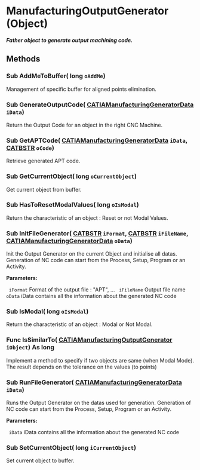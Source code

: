 # ManufacturingOutputGenerator (Object)

**_Father object to generate output machining code._**

## Methods

### Sub **AddMeToBuffer**( long  `oAddMe`)

Management of specific buffer for aligned points elimination.  
### Sub **GenerateOutputCode**( [CATIAManufacturingGeneratorData](../ManufacturingInterfaces/interface_ManufacturingGeneratorData_141888.md)  `iData`)

Return the Output Code for an object in the right CNC Machine.  
### Sub **GetAPTCode**( [CATIAManufacturingGeneratorData](../ManufacturingInterfaces/interface_ManufacturingGeneratorData_141888.md)  `iData`,  [CATBSTR](../System/typedef_CATBSTR_8129.md)  `oCode`)

Retrieve generated APT code.  
### Sub **GetCurrentObject**( long  `oCurrentObject`)

Get current object from buffer.  
### Sub **HasToResetModalValues**( long  `oIsModal`)

Return the characteristic of an object : Reset or not Modal Values.  
### Sub **InitFileGenerator**( [CATBSTR](../System/typedef_CATBSTR_8129.md)  `iFormat`,  [CATBSTR](../System/typedef_CATBSTR_8129.md)  `iFileName`,  [CATIAManufacturingGeneratorData](../ManufacturingInterfaces/interface_ManufacturingGeneratorData_141888.md)  `oData`)

Init the Output Generator on the current Object and initialise all datas. Generation of NC code can start from the Process, Setup, Program or an Activity.

**Parameters:**

` iFormat`      Format of the output file : "APT", ...
` iFileName`      Output file name
` oData`      iData contains all the information about the generated NC code

### Sub **IsModal**( long  `oIsModal`)

Return the characteristic of an object : Modal or Not Modal.  
### Func **IsSimilarTo**( [CATIAManufacturingOutputGenerator](../ManufacturingInterfaces/interface_ManufacturingOutputGenerator_169508.md)  `iObject`) As long

Implement a method to specify if two objects are same (when Modal Mode). The result depends on the tolerance on the values (to points)  
### Sub **RunFileGenerator**( [CATIAManufacturingGeneratorData](../ManufacturingInterfaces/interface_ManufacturingGeneratorData_141888.md)  `iData`)

Runs the Output Generator on the datas used for generation. Generation of NC code can start from the Process, Setup, Program or an Activity.

**Parameters:**

` iData`      iData contains all the information about the generated NC code

### Sub **SetCurrentObject**( long  `iCurrentObject`)

Set current object to buffer.